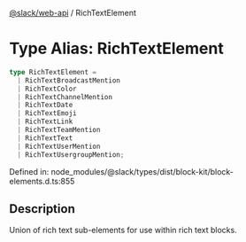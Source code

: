 [@slack/web-api](../index.md) / RichTextElement

# Type Alias: RichTextElement

```ts
type RichTextElement = 
  | RichTextBroadcastMention
  | RichTextColor
  | RichTextChannelMention
  | RichTextDate
  | RichTextEmoji
  | RichTextLink
  | RichTextTeamMention
  | RichTextText
  | RichTextUserMention
  | RichTextUsergroupMention;
```

Defined in: node\_modules/@slack/types/dist/block-kit/block-elements.d.ts:855

## Description

Union of rich text sub-elements for use within rich text blocks.
